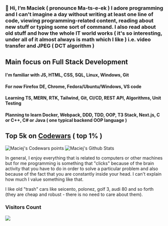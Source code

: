 ### 👋 Hi, I’m Maciek ( pronounce  Ma-ts-e-ek ) I adore programming and I can't imagine a day without writing at least one line of code, viewing programming-related content, reading about new stuff or typing some sort of command. I also read about old stuff and how the whole IT world works ( it's so interesting, under all of it almost always is math which I like ) i.e. video transfer and JPEG ( DCT algorithm )

## Main focus on Full Stack Development

#### I'm familiar with JS, HTML, CSS, SQL, Linux, Windows, Git

#### For now Firefox DE, Chrome, Fedora/Ubuntu/Windows, VS code

#### Learning TS, MERN, RTK, Tailwind, Git, CI/CD, REST API, Algorithms, Unit Testing

#### Planning to learn Docker, Webpack, DDD, TDD, OOP, T3 Stack, Next.js, C or C++, C# or Java ( one typical backend OOP language )

## Top 5k on [Codewars](https://www.codewars.com/users/maciek367/stats) ( top 1% )
<img src=https://www.codewars.com/users/maciek367/badges/large alt="Maciej's Codewars points">

<img alt="Maciej's Github Stats" src="https://github-readme-stats-taupe-tau.vercel.app/api?username=maciek367&count_private=true&theme=tokyonight">

In general, I enjoy everything that is related to computers or other machines but for me programming is something that "clicks" because of the brain activity that you have to do in order to solve a particular problem and also because of the fact that you are constantly inside your head. I can't explain how much I value something like that.

I like old "trash" cars like seicento, polonez, golf 3, audi 80 and so forth (they are cheap and robust - there is no need to care about them).

### Visitors Count

![](https://komarev.com/ghpvc/?username=your-github-username)
